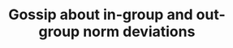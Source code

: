 ---
title: "Gossip about in-group and out-group norm deviations"
collection: publications
permalink: /publication/imada_etal_2022_crsp.pdf
paperurl: '/files/Imada et al. (2022) CRSP.pdf'
link: 'https://doi.org/10.1080/23743603.2022.2090327'
citation: '<u>*Imada, H.</u>, Rullo, M., Hopthrow, T., Van de Vyver, J., & Zagefka, H. (2022). Gossip about in-group and out-group norm deviations. <em>Comprehensive Results in Social Psychology</em>. 6(1-3), 113-133. https://doi.org/10.1080/23743603.2022.2090327'
---